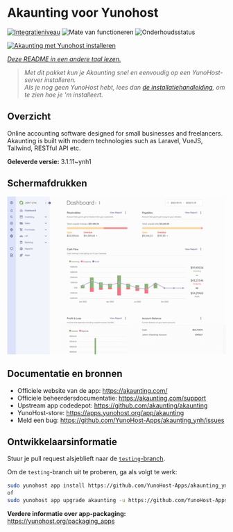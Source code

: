 <!--
NB: Deze README is automatisch gegenereerd door <https://github.com/YunoHost/apps/tree/master/tools/readme_generator>
Hij mag NIET handmatig aangepast worden.
-->

# Akaunting voor Yunohost

[![Integratieniveau](https://dash.yunohost.org/integration/akaunting.svg)](https://ci-apps.yunohost.org/ci/apps/akaunting/) ![Mate van functioneren](https://ci-apps.yunohost.org/ci/badges/akaunting.status.svg) ![Onderhoudsstatus](https://ci-apps.yunohost.org/ci/badges/akaunting.maintain.svg)

[![Akaunting met Yunohost installeren](https://install-app.yunohost.org/install-with-yunohost.svg)](https://install-app.yunohost.org/?app=akaunting)

*[Deze README in een andere taal lezen.](./ALL_README.md)*

> *Met dit pakket kun je Akaunting snel en eenvoudig op een YunoHost-server installeren.*  
> *Als je nog geen YunoHost hebt, lees dan [de installatiehandleiding](https://yunohost.org/install), om te zien hoe je 'm installeert.*

## Overzicht

Online accounting software designed for small businesses and freelancers. Akaunting is built with modern technologies such as Laravel, VueJS, Tailwind, RESTful API etc.

**Geleverde versie:** 3.1.11~ynh1

## Schermafdrukken

![Schermafdrukken van Akaunting](./doc/screenshots/screenshot.png)

## Documentatie en bronnen

- Officiele website van de app: <https://akaunting.com/>
- Officiele beheerdersdocumentatie: <https://akaunting.com/support>
- Upstream app codedepot: <https://github.com/akaunting/akaunting>
- YunoHost-store: <https://apps.yunohost.org/app/akaunting>
- Meld een bug: <https://github.com/YunoHost-Apps/akaunting_ynh/issues>

## Ontwikkelaarsinformatie

Stuur je pull request alsjeblieft naar de [`testing`-branch](https://github.com/YunoHost-Apps/akaunting_ynh/tree/testing).

Om de `testing`-branch uit te proberen, ga als volgt te werk:

```bash
sudo yunohost app install https://github.com/YunoHost-Apps/akaunting_ynh/tree/testing --debug
of
sudo yunohost app upgrade akaunting -u https://github.com/YunoHost-Apps/akaunting_ynh/tree/testing --debug
```

**Verdere informatie over app-packaging:** <https://yunohost.org/packaging_apps>
